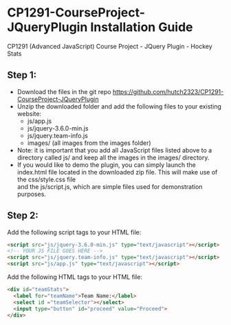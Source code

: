 # CP1291-CourseProject-JQueryPlugin Installation Guide
CP1291 (Advanced JavaScript) Course Project - JQuery Plugin - Hockey Stats

## Step 1:
  - Download the files in the git repo https://github.com/hutch2323/CP1291-CourseProject-JQueryPlugin</br>
  - Unzip the downloaded folder and add the following files to your existing website:</br>
      - js/app.js
      - js/jquery-3.6.0-min.js
      - js/jquery.team-info.js
      - images/ (all images from the images folder)</br>
  - Note: it is important that you add all JavaScript files listed above to a directory called js/ and keep all the images in the images/ directory.</br>
  - If you would like to demo the plugin, you can simply launch the index.html file located in the downloaded zip file. This will make use of the css/style.css file</br>
    and the js/script.js, which are simple files used for demonstration purposes.</br>
  
## Step 2:
Add the following script tags to your HTML file:
```html
<script src="js/jquery-3.6.0-min.js" type="text/javascript"></script>
<!-- YOUR JS FILE GOES HERE -->
<script src="js/jquery.team-info.js" type="text/javascript"></script>
<script src="js/app.js" type="text/javascript"></script>
```

Add the following HTML tags to your HTML file:
```html
<div id="teamStats">
  <label for="teamName">Team Name:</label>
  <select id ="teamSelector"></select>
  <input type="button" id="proceed" value="Proceed">
</div>
```


